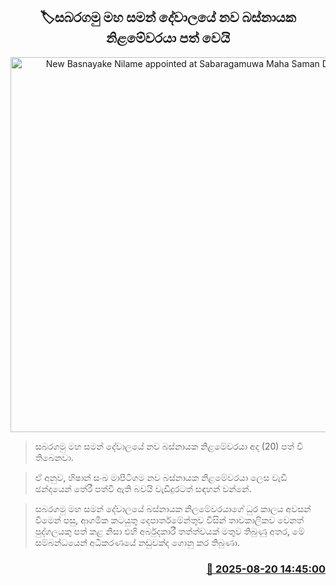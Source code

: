 <p align='center'><b><h2 align='center' title='New Basnayake Nilame appointed at Sabaragamuwa Maha Saman Devalaya'>🏷සබරගමු මහ සමන් දේවාලයේ නව බස්නායක නිළමේවරයා පත් වෙයි</h2></b></p>
<p align='center'><img src='https://helakuru.sgp1.cdn.digitaloceanspaces.com/esana/images/lib/sabaragamuwa-saman-dewalaya.jpg' width='600' alt='New Basnayake Nilame appointed at Sabaragamuwa Maha Saman Devalaya'></p>

> සබරගමු මහ සමන් දේවාලයේ නව බස්නායක නිළමේවරයා අද (20) පත් වී තිබෙනවා.

> ඒ අනුව, හිෂාන් සංඛ මාපිටිගම නව බස්නායක නිළමේවරයා ලෙස වැඩි ඡන්දයෙන් තේරී පත්වී ඇති බවයි වැඩිදුරටත් සඳහන් වන්නේ.

> සබරගමු මහ සමන් දේවාලයේ බස්නායක නිලමේවරයාගේ ධුර කාලය අවසන් වීමෙන් පසු, ආගමික කටයුතු දෙපාර්තමේන්තුව විසින් තාවකාලිකව වෙනත් පුද්ගලයකු පත් කළ නිසා එහි අර්බුදකාරී තත්ත්වයක් මතුව තිබුණු අතර, මේ සම්බන්ධයෙන් අධිකරණයේ නඩුවක්ද ගොනු කර තිබුණා.



<h3 align='right'><a href='https://www.helakuru.lk/esana/p/112874/'>📅 2025-08-20 14:45:00</a></h3>
